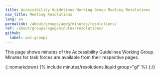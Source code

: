 ```yaml
---
title: Accessibility Guidelines Working Group Meeting Resolutions
nav_title: Meeting Resolutions
lang: en
permalink: /about/groups/agwg/minutes/resolutions/
ref: /about/groups/agwg/minutes/resolutions/
github:
  label: wai-groups
---
```


This page shows minutes of the Accessibility Guidelines Working Group. Minutes for task forces are available from their respective pages.

{::nomarkdown}
{% include minutes/resolutions.liquid group="gl" %}
{:/}
